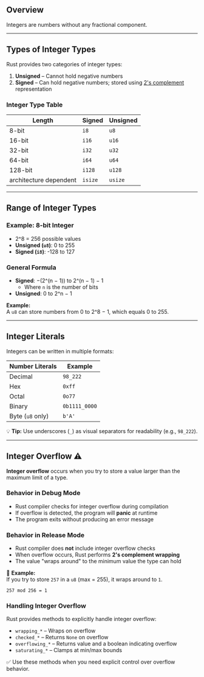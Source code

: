## Overview

Integers are numbers without any fractional component.

---

## Types of Integer Types

Rust provides two categories of integer types:

1. **Unsigned** – Cannot hold negative numbers
2. **Signed** – Can hold negative numbers; stored using [2's complement](https://en.wikipedia.org/wiki/Two%27s_complement) representation

### Integer Type Table

|Length|Signed|Unsigned|
|---|---|---|
|8-bit|`i8`|`u8`|
|16-bit|`i16`|`u16`|
|32-bit|`i32`|`u32`|
|64-bit|`i64`|`u64`|
|128-bit|`i128`|`u128`|
|architecture dependent|`isize`|`usize`|

---

## Range of Integer Types

### Example: 8-bit Integer

- 2^8 = 256 possible values
- **Unsigned (`u8`)**: 0 to 255
- **Signed (`i8`)**: -128 to 127

### General Formula

- **Signed**: −(2^(n − 1)) to 2^(n − 1) − 1
    - Where `n` is the number of bits
- **Unsigned**: 0 to 2^n − 1

**Example:**  
A `u8` can store numbers from 0 to 2^8 − 1, which equals 0 to 255.

---

## Integer Literals

Integers can be written in multiple formats:

|Number Literals|Example|
|---|---|
|Decimal|`98_222`|
|Hex|`0xff`|
|Octal|`0o77`|
|Binary|`0b1111_0000`|
|Byte (`u8` only)|`b'A'`|

💡 **Tip:** Use underscores (`_`) as visual separators for readability (e.g., `98_222`).

---

## Integer Overflow ⚠️

**Integer overflow** occurs when you try to store a value larger than the maximum limit of a type.

### Behavior in Debug Mode

- Rust compiler checks for integer overflow during compilation
- If overflow is detected, the program will **panic** at runtime
- The program exits without producing an error message

### Behavior in Release Mode

- Rust compiler does **not** include integer overflow checks
- When overflow occurs, Rust performs **2's complement wrapping**
- The value "wraps around" to the minimum value the type can hold

📌 **Example:**  
If you try to store `257` in a `u8` (max = 255), it wraps around to `1`.

```
257 mod 256 = 1
```

### Handling Integer Overflow

Rust provides methods to explicitly handle integer overflow:

- `wrapping_*` – Wraps on overflow
- `checked_*` – Returns `None` on overflow
- `overflowing_*` – Returns value and a boolean indicating overflow
- `saturating_*` – Clamps at min/max bounds

✅ Use these methods when you need explicit control over overflow behavior.